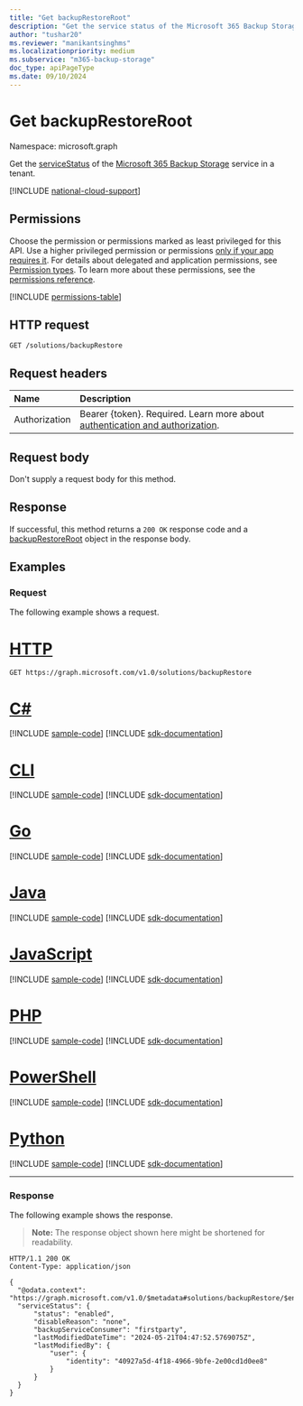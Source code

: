 ```yaml
---
title: "Get backupRestoreRoot"
description: "Get the service status of the Microsoft 365 Backup Storage service in a tenant."
author: "tushar20"
ms.reviewer: "manikantsinghms"
ms.localizationpriority: medium
ms.subservice: "m365-backup-storage"
doc_type: apiPageType
ms.date: 09/10/2024
---
```


# Get backupRestoreRoot

Namespace: microsoft.graph

Get the [serviceStatus](../resources/servicestatus.md) of the [Microsoft 365 Backup Storage](../resources/backuprestoreroot.md) service in a tenant.

[!INCLUDE [national-cloud-support](../../includes/global-only.md)]

## Permissions

Choose the permission or permissions marked as least privileged for this API. Use a higher privileged permission or permissions [only if your app requires it](/graph/permissions-overview#best-practices-for-using-microsoft-graph-permissions). For details about delegated and application permissions, see [Permission types](/graph/permissions-overview#permission-types). To learn more about these permissions, see the [permissions reference](/graph/permissions-reference).

<!-- { "blockType": "permissions", "name": "backuprestoreroot_get" } -->
[!INCLUDE [permissions-table](../includes/permissions/backuprestoreroot-get-permissions.md)]

## HTTP request

<!-- {
  "blockType": "ignored"
}
-->
``` http
GET /solutions/backupRestore
```

## Request headers

|Name|Description|
|:---|:---|
|Authorization|Bearer {token}. Required. Learn more about [authentication and authorization](/graph/auth/auth-concepts).|

## Request body

Don't supply a request body for this method.

## Response

If successful, this method returns a `200 OK` response code and a [backupRestoreRoot](../resources/backuprestoreroot.md) object in the response body.

## Examples

### Request

The following example shows a request.

# [HTTP](#tab/http)
<!-- {
  "blockType": "request",
  "name": "backuprestoreroot_get"
}
-->
``` http
GET https://graph.microsoft.com/v1.0/solutions/backupRestore
```

# [C#](#tab/csharp)
[!INCLUDE [sample-code](../includes/snippets/csharp/backuprestoreroot-get-csharp-snippets.md)]
[!INCLUDE [sdk-documentation](../includes/snippets/snippets-sdk-documentation-link.md)]

# [CLI](#tab/cli)
[!INCLUDE [sample-code](../includes/snippets/cli/backuprestoreroot-get-cli-snippets.md)]
[!INCLUDE [sdk-documentation](../includes/snippets/snippets-sdk-documentation-link.md)]

# [Go](#tab/go)
[!INCLUDE [sample-code](../includes/snippets/go/backuprestoreroot-get-go-snippets.md)]
[!INCLUDE [sdk-documentation](../includes/snippets/snippets-sdk-documentation-link.md)]

# [Java](#tab/java)
[!INCLUDE [sample-code](../includes/snippets/java/backuprestoreroot-get-java-snippets.md)]
[!INCLUDE [sdk-documentation](../includes/snippets/snippets-sdk-documentation-link.md)]

# [JavaScript](#tab/javascript)
[!INCLUDE [sample-code](../includes/snippets/javascript/backuprestoreroot-get-javascript-snippets.md)]
[!INCLUDE [sdk-documentation](../includes/snippets/snippets-sdk-documentation-link.md)]

# [PHP](#tab/php)
[!INCLUDE [sample-code](../includes/snippets/php/backuprestoreroot-get-php-snippets.md)]
[!INCLUDE [sdk-documentation](../includes/snippets/snippets-sdk-documentation-link.md)]

# [PowerShell](#tab/powershell)
[!INCLUDE [sample-code](../includes/snippets/powershell/backuprestoreroot-get-powershell-snippets.md)]
[!INCLUDE [sdk-documentation](../includes/snippets/snippets-sdk-documentation-link.md)]

# [Python](#tab/python)
[!INCLUDE [sample-code](../includes/snippets/python/backuprestoreroot-get-python-snippets.md)]
[!INCLUDE [sdk-documentation](../includes/snippets/snippets-sdk-documentation-link.md)]

---

### Response

The following example shows the response.
>**Note:** The response object shown here might be shortened for readability.
<!-- {
  "blockType": "response",
  "truncated": true,
  "@odata.type": "microsoft.graph.backupRestoreRoot"
}
-->
``` http
HTTP/1.1 200 OK
Content-Type: application/json

{
  "@odata.context": "https://graph.microsoft.com/v1.0/$metadata#solutions/backupRestore/$entity",
  "serviceStatus": {
      "status": "enabled",
      "disableReason": "none",
      "backupServiceConsumer": "firstparty",
      "lastModifiedDateTime": "2024-05-21T04:47:52.5769075Z",
      "lastModifiedBy": {
          "user": {
              "identity": "40927a5d-4f18-4966-9bfe-2e00cd1d0ee8"
          }
      }
  }
}
```


